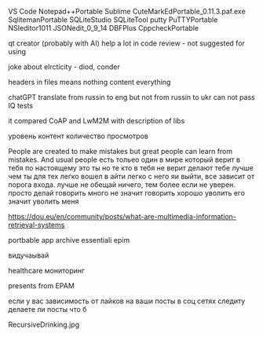 VS Code
Notepad++Portable
Sublime
CuteMarkEdPortable_0.11.3.paf.exe
SqlitemanPortable
SQLiteStudio
SQLiteTool
putty
PuTTYPortable
NSIeditor1011
JSONedit_0_9_14
DBFPlus
CppcheckPortable

qt creator (probably with AI) help a lot in code review - not suggested for using

joke about elrcticity - diod, conder

headers in files means nothing content everything 

chatGPT translate from russin to eng but not from russin to ukr
can not pass IQ tests

it compared CoAP and LwM2M with description of libs

уровень контент количество просмотров

People are created to make mistakes but great people can learn from mistakes. 
And usual people 
есть тольео один в мире который верит в тебя по настоящему это ты
но те кто в тебя не верит делают тебе лучше чем ты
для тех легко вошел в айти легко с него яи выйти, все зависит от порога входа.
лучше не обещай ничего, тем более если не уверен. просто делай
говорить много не значит говорить хорошо
уволить его значит уволить меня

https://dou.eu/en/community/posts/what-are-multimedia-information-retrieval-systems 
 
portbable app
archive
essentiali epim 

видучаывай

healthcare мониторинг

presents from EPAM

если у вас зависимость от лайков на ваши посты в соц сетях следиту делаете ли посты что б

RecursiveDrinking.jpg